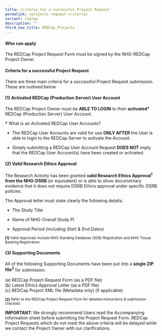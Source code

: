 ```yaml
---
title: Criteria for a successful Project Request
permalink: /projects-request-criteria/
variant: tiptap
description: ""
third_nav_title: REDCap Projects
---
```

<h4><strong>Who can apply</strong></h4>
<p>The REDCap Project Request Form must be signed by the NHG-REDCap Project
Owner.</p>
<h4><strong>Criteria for a successful Project Request</strong></h4>
<p>There are three main criteria for a successful Project Request submission.
These are outlined below.</p>
<p></p>
<h4>(1) Activated REDCap (Production Server) User Account</h4>
<p>The REDCap Project Owner must be <strong>ABLE TO LOGIN</strong> to their <strong>activated*</strong> REDCap
(Production Server) User Account.</p>
<p><strong>*</strong> What is an Activated REDCap User Accounts?</p>
<ul data-tight="true" class="tight">
<li>
<p>The REDCap User Accounts are valid for use <strong>ONLY AFTER</strong> the
User is able to login to the REDCap Server to activate the Account.</p>
</li>
<li>
<p>Simply submitting a REDCap User Account Request <strong>DOES NOT</strong> imply
that the REDCap User Account(s) have been created or activated.</p>
</li>
</ul>
<p></p>
<p></p>
<h4>(2) Valid Research Ethics Approval</h4>
<p>The Research Activity has been granted <strong>valid Research Ethics Approval<sup>1</sup> from the NHG-DSRB </strong>(or
equivalent) or is able to show documentary evidence that it does not require
DSRB Ethics approval under specific DSRB policies.</p>
<p>The Approval letter must state clearly the following details:</p>
<ul data-tight="true" class="tight">
<li>
<p>The Study Title</p>
</li>
<li>
<p>Name of NHG-Overall Study PI</p>
</li>
<li>
<p>Approval Period <em>(including Start &amp; End Dates)</em>
</p>
</li>
</ul>
<p><strong><sub>[1]</sub></strong><sub> Valid Approvals include NHG Standing Database (SDB) Registration and NHG Tissue Banking Registration.</sub>
</p>
<p></p>
<h4>(3) Supporting Documents</h4>
<p>All of the following Supporting Documents have been put into a <strong>single ZIP file<sup>2</sup></strong> for
submission.
<br>
<br>(a) REDCap Project Request Form (as a PDF file)
<br>(b) Latest Ethics Approval Letter (as a PDF file)
<br>(c) REDCap Project XML file (Metadata only) (if applicable)</p>
<p><strong><sub>[2]</sub></strong><sub> Refer to the REDCap Project Request Form for detailed instructions &amp; submission checklist.</sub>
</p>
<p></p>
<p></p>
<p><strong>IMPORTANT: </strong>We strongly recommend Users read the Accompanying
information sheet before submitting the Project Request Form. REDCap Project
Requests which do not meet the above criteria will be delayed while we
contact the Project Owner with our clarifications.</p>
<p></p>